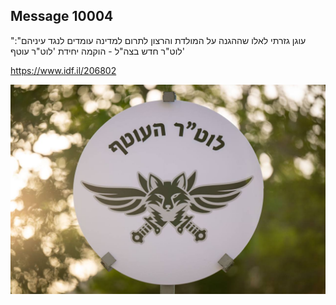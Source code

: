 ## Message 10004

"עוגן גזרתי לאלו שההגנה על המולדת והרצון לתרום למדינה עומדים לנגד עיניהם":
לוט"ר חדש בצה"ל - הוקמה יחידת 'לוט"ר עוטף'

https://www.idf.il/206802

![Photo](./10004/10004_photo.jpg)
